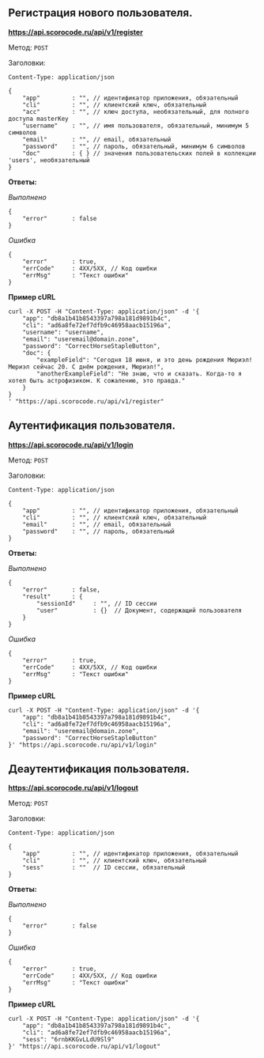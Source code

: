 ## Регистрация нового пользователя.

**https://api.scorocode.ru/api/v1/register**

Метод: `POST`

Заголовки:

`Content-Type: application/json`

```
{
    "app"         : "", // идентификатор приложения, обязательный
    "cli"         : "", // клиентский ключ, обязательный
    "acc"         : "", // ключ доступа, необязательный, для полного доступа masterKey
    "username"    : "", // имя пользователя, обязательный, минимум 5 символов
    "email"       : "", // email, обязательный
    "password"    : "", // пароль, обязательный, минимум 6 символов
    "doc"         : { } // значения пользовательских полей в коллекции 'users', необязательный
}
```

**Ответы:**

*Выполнено*

```
{
    "error"       : false
}
```

*Ошибка*

```
{
    "error"       : true,
    "errCode"     : 4XX/5XX, // Код ошибки
    "errMsg"      : "Текст ошибки"
}
```

**Пример cURL**

```
curl -X POST -H "Content-Type: application/json" -d '{
    "app": "db8a1b41b8543397a798a181d9891b4c",
    "cli": "ad6a8fe72ef7dfb9c46958aacb15196a",
    "username": "username",
    "email": "useremail@domain.zone",
    "password": "CorrectHorseStapleButton",
    "doc": {
        "exampleField": "Сегодня 18 июня, и это день рождения Мюриэл! Мюриэл сейчас 20. С днём рождения, Мюриэл!",
        "anotherExampleField": "Не знаю, что и сказать. Когда-то я хотел быть астрофизиком. К сожалению, это правда."
    }
}
' "https://api.scorocode.ru/api/v1/register"
```

## Аутентификация пользователя.

**https://api.scorocode.ru/api/v1/login**

Метод: `POST`

Заголовки:

`Content-Type: application/json`

```
{
    "app"         : "", // идентификатор приложения, обязательный
    "cli"         : "", // клиентский ключ, обязательный
    "email"       : "", // email, обязательный
    "password"    : "", // пароль, обязательный
}
```

**Ответы:**

*Выполнено*

```
{
    "error"       : false,
    "result"      : {
        "sessionId"     : "", // ID сессии
        "user"          : {}  // Документ, содержащий пользователя
    }
}
```

*Ошибка*

```
{
    "error"       : true,
    "errCode"     : 4XX/5XX, // Код ошибки
    "errMsg"      : "Текст ошибки"
}
```

**Пример cURL**

```
curl -X POST -H "Content-Type: application/json" -d '{
    "app": "db8a1b41b8543397a798a181d9891b4c",
    "cli": "ad6a8fe72ef7dfb9c46958aacb15196a",
    "email": "useremail@domain.zone",
    "password": "CorrectHorseStapleButton"
}' "https://api.scorocode.ru/api/v1/login"
```

## Деаутентификация пользователя.

**https://api.scorocode.ru/api/v1/logout**

Метод: `POST`

Заголовки:

`Content-Type: application/json`

```
{
    "app"         : "", // идентификатор приложения, обязательный
    "cli"         : "", // клиентский ключ, обязательный
    "sess"        : ""  // ID сессии, обязательный
}
```

**Ответы:**

*Выполнено*

```
{
    "error"       : false
}
```

*Ошибка*

```
{
    "error"       : true,
    "errCode"     : 4XX/5XX, // Код ошибки
    "errMsg"      : "Текст ошибки"
}
```

**Пример cURL**

```
curl -X POST -H "Content-Type: application/json" -d '{
    "app": "db8a1b41b8543397a798a181d9891b4c",
    "cli": "ad6a8fe72ef7dfb9c46958aacb15196a",
    "sess": "6rnbKKGvLLdU9Sl9"
}' "https://api.scorocode.ru/api/v1/logout"
```